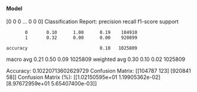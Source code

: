#### Model
[0 0 0 ... 0 0 0]
Classification Report:
              precision    recall  f1-score   support

           0       0.10      1.00      0.19    104910
           1       0.32      0.00      0.00    920899

    accuracy                           0.10   1025809
   macro avg       0.21      0.50      0.09   1025809
weighted avg       0.30      0.10      0.02   1025809

Accuracy: 0.10220713602629729
Confusion Matrix:
[[104787    123]
 [920841     58]]
Confusion Matrix (%):
[[1.02150595e+01 1.19905362e-02]
 [8.97672959e+01 5.65407400e-03]]
